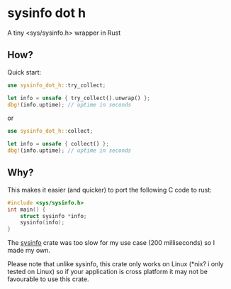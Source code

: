 # sysinfo dot h

A tiny <sys/sysinfo.h> wrapper in Rust

## How?

Quick start:

```rust
use sysinfo_dot_h::try_collect;

let info = unsafe { try_collect().unwrap() };
dbg!(info.uptime); // uptime in seconds
```

or

```rust
use sysinfo_dot_h::collect;

let info = unsafe { collect() };
dbg!(info.uptime); // uptime in seconds
```

## Why?

This makes it easier (and quicker) to port the following C code to rust:

```c
#include <sys/sysinfo.h>
int main() {
    struct sysinfo *info;
    sysinfo(info);
}
```

The [sysinfo](https://crates.io/crates/sysinfo) crate was too slow for my use case (200 milliseconds) so I made my own.

Please note that unlike sysinfo, this crate only works on Linux (*nix? i only tested on Linux) so if your application is cross platform it may not be favourable to use this crate.
